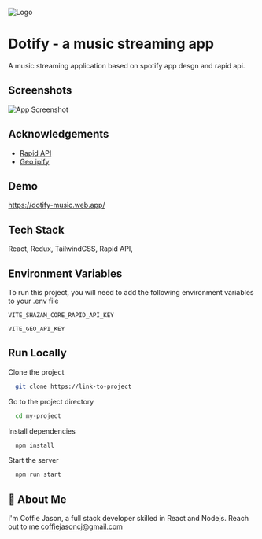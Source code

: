 
![Logo](https://dotify-music.web.app/assets/dotify_text_logo.png)


# Dotify - a music streaming app

A music streaming application based on spotify app desgn and rapid api.


## Screenshots

![App Screenshot](https://dotify-music.web.app/assets/screenshot.png)



## Acknowledgements

 - [Rapid API](https://rapidapi.com/)
 - [Geo ipify](https://geo.ipify.org/)


## Demo

https://dotify-music.web.app/


## Tech Stack

React, Redux, TailwindCSS, Rapid API, 


## Environment Variables

To run this project, you will need to add the following environment variables to your .env file

`VITE_SHAZAM_CORE_RAPID_API_KEY`

`VITE_GEO_API_KEY`


## Run Locally

Clone the project

```bash
  git clone https://link-to-project
```

Go to the project directory

```bash
  cd my-project
```

Install dependencies

```bash
  npm install
```

Start the server

```bash
  npm run start
```


## 🚀 About Me
I'm Coffie Jason, a full stack developer skilled in React and Nodejs.
Reach out to me coffiejasoncj@gmail.com

